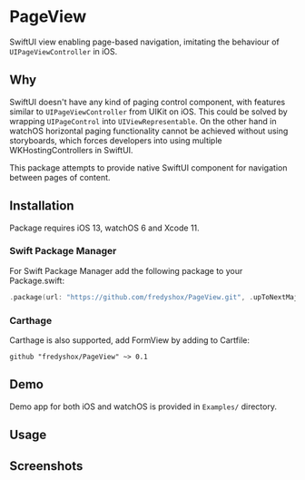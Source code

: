 # PageView

SwiftUI view enabling page-based navigation, imitating the behaviour of `UIPageViewController` in iOS.

## Why

SwiftUI doesn't have any kind of paging control component,  with features similar to `UIPageViewController` from UIKit on iOS. This could be solved by wrapping `UIPageControl` into  `UIViewRepresentable`. On the other hand in watchOS horizontal paging functionality cannot be achieved without using storyboards, which forces developers into using multiple WKHostingControllers in SwiftUI.

This package attempts to provide native SwiftUI component for navigation between pages of content.

## Installation

Package requires iOS 13, watchOS 6 and Xcode 11.

### Swift Package Manager

For Swift Package Manager add the following package to your Package.swift:
```swift
.package(url: "https://github.com/fredyshox/PageView.git", .upToNextMajor(from: "0.1")),
```

### Carthage

Carthage is also supported, add FormView by adding to Cartfile:
```
github "fredyshox/PageView" ~> 0.1
```

## Demo

Demo app for both iOS and watchOS is provided in `Examples/` directory.

## Usage

## Screenshots
